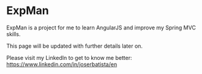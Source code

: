 # ExpMan

ExpMan is a project for me to learn AngularJS and improve my Spring MVC skills.

This page will be updated with further details later on.

Please visit my LinkedIn to get to know me better: https://www.linkedin.com/in/joserbatista/en 
